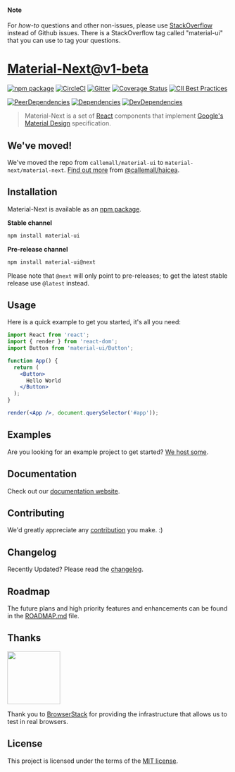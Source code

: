 
#### Note

For *how-to* questions and other non-issues,
please use [StackOverflow](http://stackoverflow.com/questions/tagged/material-ui)
instead of Github issues. There is a StackOverflow tag called "material-ui"
that you can use to tag your questions.

# [Material-Next@v1-beta](https://material-ui-next.com/)
[![npm package](https://img.shields.io/npm/v/material-next/master.svg)](https://www.npmjs.org/package/material-ui)
[![CircleCI](https://img.shields.io/circleci/project/github/material-next/material-next/v1-beta.svg)](https://circleci.com/gh/material-next/material-next/tree/v1-beta)
[![Gitter](https://img.shields.io/badge/gitter-join%20chat-f81a65.svg)](https://gitter.im/callemall/material-ui?utm_source=badge&utm_medium=badge&utm_campaign=pr-badge&utm_content=badge)
[![Coverage Status](https://img.shields.io/codecov/c/github/material-next/material-next/v1-beta.svg)](https://codecov.io/gh/material-next/material-next/branch/v1-beta)
[![CII Best Practices](https://bestpractices.coreinfrastructure.org/projects/1320/badge)](https://bestpractices.coreinfrastructure.org/projects/1320)

[![PeerDependencies](https://img.shields.io/david/peer/material-next/material-next.svg)](https://david-dm.org/material-next/material-next#info=peerDependencies&view=list)
[![Dependencies](https://img.shields.io/david/material-next/material-next.svg)](https://david-dm.org/material-next/material-next)
[![DevDependencies](https://img.shields.io/david/dev/material-next/material-next.svg)](https://david-dm.org/material-next/material-next#info=devDependencies&view=list)

> Material-Next is a set of [React](http://facebook.github.io/react/) components that implement
[Google's Material Design](https://www.google.com/design/spec/material-design/introduction.html) specification.

## We've moved!

We've moved the repo from `callemall/material-ui` to `material-next/material-next`. [Find out more](https://medium.com/call-em-all/material-ui-the-move-to-a-sustainable-open-source-project-5261d07b5067) from [@callemall/haicea](https://github.com/hai-cea).

## Installation

Material-Next is available as an [npm package](https://www.npmjs.org/package/material-ui).

**Stable channel**
```sh
npm install material-ui
```

**Pre-release channel**
```sh
npm install material-ui@next
```

Please note that `@next` will only point to pre-releases; to get the latest stable release use `@latest` instead.

## Usage

Here is a quick example to get you started, it's all you need:

```jsx
import React from 'react';
import { render } from 'react-dom';
import Button from 'material-ui/Button';

function App() {
  return (
    <Button>
      Hello World
    </Button>
  );
}

render(<App />, document.querySelector('#app'));
```

## Examples

Are you looking for an example project to get started?
[We host some](https://github.com/material-next/material-next/blob/v1-beta/docs/src/pages/getting-started/example-projects.md).

## Documentation

Check out our [documentation website](https://material-ui-next.com/).

## Contributing

We'd greatly appreciate any [contribution](https://github.com/material-next/material-next/blob/v1-beta/CONTRIBUTING.md) you make. :)

## Changelog

Recently Updated?
Please read the [changelog](https://github.com/material-next/material-next/releases).

## Roadmap

The future plans and high priority features and enhancements can be found in the [ROADMAP.md](https://github.com/material-next/material-next/blob/v1-beta/ROADMAP.md) file.

## Thanks

[<img src="https://www.browserstack.com/images/mail/browserstack-logo-footer.png" width="120">](https://www.browserstack.com/)

Thank you to [BrowserStack](https://www.browserstack.com/) for providing the infrastructure that allows us to test in real browsers.

## License

This project is licensed under the terms of the
[MIT license](https://github.com/material-next/material-next/blob/v1-beta/LICENSE).
